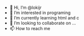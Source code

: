 - 👋 Hi, I’m @lokijr
- 👀 I’m interested in programing
- 🌱 I’m currently learning html and c
- 💞️ I’m looking to collaborate on ...
- 📫 How to reach me

<!---
lokijr/lokijr is a ✨ special ✨ repository because its `README.md` (this file) appears on your GitHub profile.
You can click the Preview link to take a look at your changes.
--->
